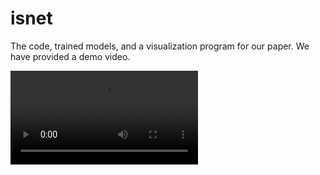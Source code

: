 # isnet
The code, trained models, and a visualization program for our paper.
We have provided a demo video.

![Alt Text]([URL_TO_YOUR_VIDEO.gif](https://github.com/JiaWei22/PSInet/blob/main/vis.mp4)https://github.com/JiaWei22/PSInet/blob/main/vis.mp4)

